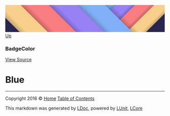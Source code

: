 ![](../Content/LDoc-banner-small.png "")
[Up](BadgeColor.md)

### BadgeColor
[View Source](../Markdown/Color/BadgeColor.cs)

# Blue



---

Copyright 2016 &copy; [Home](../../README.md) [Table of Contents](../../TableOfContents.md)

This markdown was generated by [LDoc](https://github.com/CodeSingularity/LDoc), powered by [LUnit](https://github.com/CodeSingularity/LUnit), [LCore](https://github.com/CodeSingularity/LCore)
